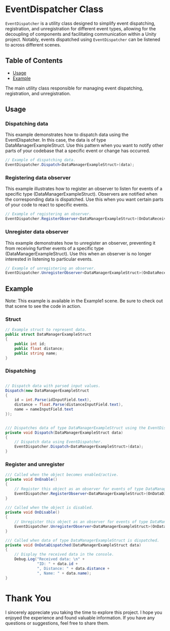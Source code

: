 # EventDispatcher Class

`EventDispatcher` is a utility class designed to simplify event dispatching, registration, and unregistration for different event types, allowing for the decoupling of components and facilitating communication within a Unity project. Notably, events dispatched using `EventDispatcher` can be listened to across different scenes.

## Table of Contents

- [Usage](#usage)
- [Example](#example)

The main utility class responsible for managing event dispatching, registration, and unregistration.

## Usage

### Dispatching data
This example demonstrates how to dispatch data using the EventDispatcher. In this case, the data is of type DataManagerExampleStruct. Use this pattern when you want to notify other parts of your codebase that a specific event or change has occurred.
```csharp
// Example of dispatching data.
EventDispatcher.Dispatch<DataManagerExampleStruct>(data);
```

### Registering data observer
This example illustrates how to register an observer to listen for events of a specific type (DataManagerExampleStruct). Observers are notified when the corresponding data is dispatched. Use this when you want certain parts of your code to react to specific events.
```csharp
// Example of registering an observer.
EventDispatcher.RegisterObserver<DataManagerExampleStruct>(OnDataReceived);
```

### Unregister data observer
This example demonstrates how to unregister an observer, preventing it from receiving further events of a specific type (DataManagerExampleStruct). Use this when an observer is no longer interested in listening to particular events.
```csharp
// Example of unregistering an observer.
EventDispatcher.UnregisterObserver<DataManagerExampleStruct>(OnDataReceived);
```

## Example

Note: This example is available in the Example1 scene. Be sure to check out that scene to see the code in action.

### Struct
```csharp
// Example struct to represent data.
public struct DataManagerExampleStruct
{
    public int id;
    public float distance;
    public string name;
}

```

### Dispatching
```csharp

// Dispatch data with parsed input values.
Dispatch(new DataManagerExampleStruct
{
    id = int.Parse(idInputField.text),
    distance = float.Parse(distanceInputField.text),
    name = nameInputField.text
});

  
/// Dispatches data of type DataManagerExampleStruct using the EventDispatcher.   
private void Dispatch(DataManagerExampleStruct data)
{
    // Dispatch data using EventDispatcher.
    EventDispatcher.Dispatch<DataManagerExampleStruct>(data); 
}
```

### Register and unregister
```csharp
/// Called when the object becomes enabled/active.  
private void OnEnable()
{
    // Register this object as an observer for events of type DataManagerExampleStruct.
    EventDispatcher.RegisterObserver<DataManagerExampleStruct>(OnDataDispatched);
}
  
/// Called when the object is disabled.   
private void OnDisable()
{
    // Unregister this object as an observer for events of type DataManagerExampleStruct.
    EventDispatcher.UnregisterObserver<DataManagerExampleStruct>(OnDataDispatched);
}

/// Called when data of type DataManagerExampleStruct is dispatched.
private void OnDataDispatched(DataManagerExampleStruct data)
{
    // Display the received data in the console.
    Debug.Log("Received data: \n" +
              "ID: " + data.id +
              ", Distance: " + data.distance +
              ", Name: " + data.name);
}
```

# Thank You

I sincerely appreciate you taking the time to explore this project. I hope you enjoyed the experience and found valuable information. If you have any questions or suggestions, feel free to share them.

